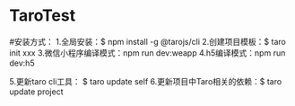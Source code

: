 # TaroTest
#安装方式：
1.全局安装：$ npm install -g @tarojs/cli
2.创建项目模板：$ taro init xxx
3.微信小程序编译模式：npm run dev:weapp
4.h5编译模式：npm run dev:h5

5.更新taro cli工具： $ taro update self
6.更新项目中Taro相关的依赖：$ taro update project